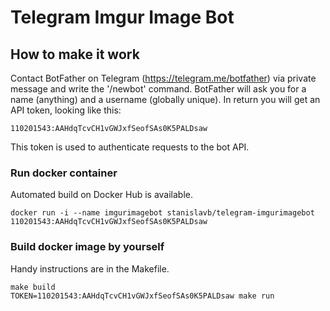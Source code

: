 # Telegram Imgur Image Bot

## How to make it work
Contact BotFather on Telegram (https://telegram.me/botfather) via private message and write the '/newbot' command. BotFather will ask you for a name (anything) and a username (globally unique). In return you will get an API token, looking like this:

```
110201543:AAHdqTcvCH1vGWJxfSeofSAs0K5PALDsaw
```

This token is used to authenticate requests to the bot API.

### Run docker container
Automated build on Docker Hub is available.

```
docker run -i --name imgurimagebot stanislavb/telegram-imgurimagebot 110201543:AAHdqTcvCH1vGWJxfSeofSAs0K5PALDsaw
```

### Build docker image by yourself
Handy instructions are in the Makefile.

```
make build
TOKEN=110201543:AAHdqTcvCH1vGWJxfSeofSAs0K5PALDsaw make run
```
